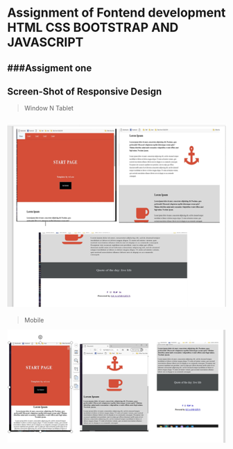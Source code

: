 # Assignment of Fontend development HTML CSS BOOTSTRAP AND JAVASCRIPT 


###Assigment one
---
**Screen-Shot of Responsive Design**
---
>Window N Tablet

![Screen shot of desktop](Screen-Shot/desktop-1.jpg)
---
>Mobile

![Screen shot of mobile base](Screen-Shot/mobile-1.jpg)